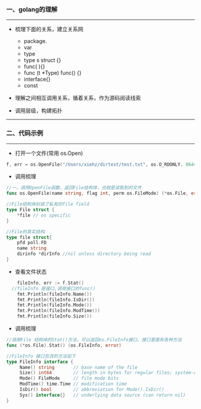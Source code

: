 ### 一、golang的理解

***

* 梳理下面的关系，建立关系网
  * package.
  * var
  * type
  * type s struct {}
  * func( ){} 
  * func (t *Type) func() {}
  * interface{}
  * const

* 理解之间相互调用关系，循着关系，作为源码阅读线索
* 调用层级，构建拓扑

***

### 二、代码示例

***

* 打开一个文件(常用 os.Open)

```go
f, err = os.OpenFile("/Users/xiehz/dirtest/test.txt", os.O_RDONLY, 0644)
```

* 调用梳理

```go
//一、调用OpenFile函数，返回File结构体，也就是读取到的文件
func os.OpenFile(name string, flag int, perm os.FileMode) (*os.File, error)

//File结构体封装了私有的file field
type File struct {
    *file // os specific
}

//File的真实结构
type file struct{
  	pfd poll.FD
  	name string
  	dirinfo *dirInfo //nil unless directory being read
}
```

* 查看文件状态

```go
	fileInfo, err := f.Stat()
  //fileInfo 是接口,调用接口的func()
	fmt.Println(fileInfo.Name())
	fmt.Println(fileInfo.IsDir())
	fmt.Println(fileInfo.Mode())
	fmt.Println(fileInfo.ModTime())
	fmt.Println(fileInfo.Size()) 
```

* 调用梳理

```go
//调用File 结构体的Stat()方法，可以返回os.FileInfo接口，接口里面有各种方法
func (*os.File).Stat() (os.FileInfo, error)

//FileInfo 接口包含的方法如下
type FileInfo interface {
     Name() string       // base name of the file
   	 Size() int64        // length in bytes for regular files; system-dependent for others
   	 Mode() FileMode     // file mode bits
   	 ModTime() time.Time // modification time
   	 IsDir() bool        // abbreviation for Mode().IsDir()
  	 Sys() interface{}   // underlying data source (can return nil)
}
```

